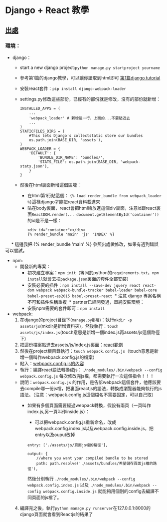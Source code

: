 # Django + React 教學
## [出處](http://geezhawk.github.io/using-react-with-django-rest-framework)

### 環境：
* django：
  * start a new django project:`python manage.py startproject yourname`
  * 參考第1篇的django教學，可以讓你讀取到html即可 [第1篇django tutorial](http://slides.com/campass/deck#/)
  * 安裝react套件：`pip install django-webpack-loader`
  * settings.py修改這些部份，已經有的部份就是修改，沒有的部份就新增：
    ```
    INSTALLED_APPS = (
        ...
        'webpack_loader' # 新增這一行，上面的...不要貼近去
        ...
    )
    STATICFILES_DIRS = (
        #This lets Django's collectstatic store our bundles
        os.path.join(BASE_DIR, 'assets'),
    )
    WEBPACK_LOADER = {
        'DEFAULT': {
            'BUNDLE_DIR_NAME': 'bundles/',
            'STATS_FILE': os.path.join(BASE_DIR, 'webpack-stats.json'),
        }
    }
    ```

  * 然後在html裏面新增這個區塊：
    * 在html第1行貼這個：
      `{% load render_bundle from webpack_loader %}`這樣django才能把react資料載進來
    * 貼在body裏面，react會把html給放進這個div裏面，注意id跟react裏面`ReactDOM.render(... document.getElementById('container'))` 的id是不是一樣：
      ```
      <div id="container"></div>
      {% render_bundle 'main' 'js' 'INDEX' %}
      ```
      * 這邊我把 {% render_bundle 'main' %} 參照出處做修改，如果有遇到錯誤可以嘗試。

* npm:
  * 開發新的專案：
    * 初次建立專案：`npm init`（等同於python的`requirements.txt`，`npm install`就會去把`package.json`裏面的套件全部安裝）
    * 安裝必要的插件：`npm install --save-dev jquery react react-dom webpack webpack-bundle-tracker babel-loader babel-core babel-preset-es2015 babel-preset-react`
  * 注意 django 專案名稱不可和插件名稱重複
  * partner已經開發過，單純安裝環境：
    * 安裝npm需要的套件即可：`npm install`
* webpack:
  1. 在django的project目錄下(`manage.py那層`)：執行`mkdir -p assets/js`(mkdir是新增資料夾)，然後執行：`touch assets/js/index.js`(touch意思是新增一個index.js再assets/js這個路徑下)
  2. 把這份檔案貼進去assets/js/index.js裏面：[react範例](./index.js)
  3. 然後在project根目錄執行：`touch webpack.config.js`（touch意思是新增一個叫作webpack.config.js的檔案）
    * 貼入：[webpack.config.js的內容](./webpack.config.js)
    * 執行：編譯react語法轉換成js：`./node_modules/.bin/webpack --config webpack.config.js` 每次修改完js檔，都需要執行一次這個指令！！！
    * 說明：`webpack.config.js` 的作用，是告訴webpack這個套件，他應該要去compile哪一份js檔，把裏面reactjs的語法，轉換成瀏覽器能夠執行的js語法。（注意：webpack.config.js這個檔名不需要固定，可以自己取）
      * 如果有多個頁面需要經過webpack轉換，假設有兩頁（一頁叫作index.js,另一頁叫作inside.js）：
        * 可以把webpack.config.js重新命名，改成webpack.config.index.js以及webpack.config.inside.js，把entry以及ouput改掉

        ```
        entry: ['./assets/js/頁面js檔的路徑'],

        output: {
            //where you want your compiled bundle to be stored
            path: path.resolve('./assets/bundles/希望儲存頁面js檔的路徑'),
        ```  

        然後分別執行 `./node_modules/.bin/webpack --config webpack.config.index.js` 以及 `./node_modules/.bin/webpack --config webpack.config.inside.js` 就能夠用個別的config去編譯不同頁面的js檔了。
  4. 編譯完之後，執行`python manage.py runserver`在127.0.0.1:8000的django頁面就會看到Reactjs的結果了
